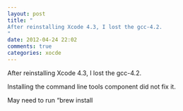 ```yaml
---
layout: post
title: "
After reinstalling Xcode 4.3, I lost the gcc-4.2.
"
date: 2012-04-24 22:02
comments: true
categories: xocde
---
```


After reinstalling Xcode 4.3, I lost the gcc-4.2.


Installing the command line tools component did not fix it.


May need to run “brew install 

